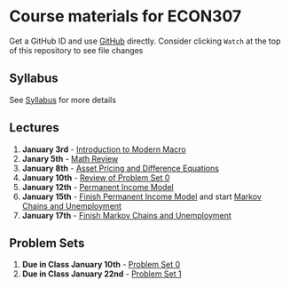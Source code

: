 # Course materials for ECON307
Get a GitHub ID and use [GitHub](https://github.com/ubcecon/tutorials/blob/master/github.md) directly. Consider clicking `Watch` at the top of this repository to see file changes

## Syllabus 
See [Syllabus](syllabus.md) for more details

## Lectures
1. **January 3rd** -  [Introduction to Modern Macro](/lecture_notes/intro_to_modern_macro.pdf)
1. **Janary 5th** - [Math Review](/lecture_notes/math_review.pdf)
1. **January 8th** - [Asset Pricing and Difference Equations](/lecture_notes/asset_pricing_difference_equations.pdf)
1. **January 10th** -  [Review of Problem Set 0](/problem_sets/problem_set_0.pdf)
1. **January 12th** - [Permanent Income Model](/lecture_notes/permanent_income.pdf)
1. **January 15th** - [Finish Permanent Income Model](/lecture_notes/permanent_income.pdf) and start [Markov Chains and Unemployment](/lecture_notes/markov_chains_unemployment.pdf)
1. **January 17th** - [Finish Markov Chains and Unemployment](/lecture_notes/markov_chains_unemployment.pdf)

## Problem Sets
1. **Due in Class January 10th** - [Problem Set 0](/problem_sets/problem_set_0.pdf)
2. **Due in Class January 22nd** - [Problem Set 1](/problem_sets/problem_set_1.pdf)
